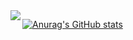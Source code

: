 <a href="https://github.com/anuraghazra/github-readme-stats">
  <img align="left" src="https://github-readme-stats.vercel.app/api/top-langs/?username=acu4git" />
</a>

[![Anurag's GitHub stats](https://github-readme-stats.vercel.app/api?username=acu4git)](https://github.com/anuraghazra/github-readme-stats)
